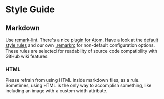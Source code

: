 # Style Guide

## Markdown

Use [remark-lint](https://git.generalassemb.ly/wooorm/remark-lint). There's a nice [plugin
for Atom](https://atom.io/packages/linter-markdown). Have a look at the [default
style rules](https://git.generalassemb.ly/wooorm/remark-lint/blob/master/doc/rules.md) and
our own [.remarkrc](.remarkrc) for non-default configuration options. These
rules are selected for readability of source code compatibility with GitHub
wiki features.

### HTML

Please refrain from using HTML inside markdown files, as a rule. Sometimes,
using HTML is the only way to accomplish something, like including an image with
a custom width attribute.
